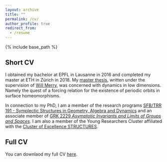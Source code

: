 ```yaml
---
layout: archive
title: ""
permalink: /cv/
author_profile: true
redirect_from:
  - /resume
---
```


{% include base_path %}

## Short CV

I obtained my bachelor at EPFL in Lausanne in 2016 and completed my master at ETH in Zürich in 2018. My [master thesis](http://arnaudmaret.github.io/files/master_thesis.pdf), written under the supervision of [Will Merry](https://www.merry.io/), was concerned with dynamics in low dimensions. Namely the quest of a forcing relation for the existence of periodic orbits in surface homeomorphisms.

In connection to my PhD, I am a member of the research programs [SFB/TRR 191 - Symplectic Structures in Geometry, Algebra and Dynamics](http://www.mi.uni-koeln.de/CRC-TRR191/) and an associate member of  [GRK 2229 _Asymptotic Invariants and Limits of Groups and Spaces_](http://www.groups-and-spaces.kit.edu/26.php). I am also a member of the Young Researchers Cluster affiliated with the [Cluster of Excellence STRUCTURES](https://www.thphys.uni-heidelberg.de/~structures/).

## Full CV

You can downlaod my full CV [here](http://arnaudmaret.github.io/files/cv.pdf).

